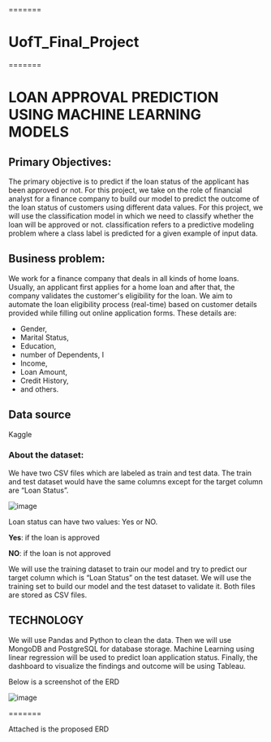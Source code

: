 
=======
# UofT_Final_Project


=======
# LOAN APPROVAL PREDICTION USING MACHINE LEARNING MODELS

## Primary Objectives:

The primary objective is to predict if the loan status of the applicant has been approved or not. For this project, we take on the role of financial analyst for a finance company to build our model to predict the outcome of the loan status of customers using different data values. 
 For this project, we will use the classification model in which we need to classify whether the loan will be approved or not. classification refers to a predictive modeling problem where a class label is predicted for a given example of input data.
 
 ## Business problem:
 
 We work for a finance company that deals in all kinds of home loans. Usually, an applicant first applies for a home loan and after that, the company validates the customer's eligibility for the loan.
We aim to automate the loan eligibility process (real-time) based on customer details provided while filling out online application forms. These details are:

 - Gender, 
- Marital Status,
- Education, 
- number of Dependents, I
- Income, 
- Loan Amount, 
- Credit History,
- and others.

## Data source
Kaggle

### About the dataset:

We have two CSV files which are labeled as train and test data. The train and test dataset would have the same columns except for the target column are “Loan Status”.

![image](https://user-images.githubusercontent.com/99924850/179431647-28e8d08d-f2bf-43a8-98dd-e5714eb08620.png)

Loan status can have two values: Yes or NO.

**Yes**: if the loan is approved

**NO**: if the loan is not approved

We will use the training dataset to train our model and try to predict our target column which is “Loan Status” on the test dataset.
We will use the training set to build our model and the test dataset to validate it. Both files are stored as CSV files.

## TECHNOLOGY
 We will use Pandas and Python to clean the data.
Then we will use MongoDB and PostgreSQL for database storage.
Machine Learning using linear regression will be used to predict loan application status.
Finally, the dashboard to visualize the findings and outcome will be using Tableau.

Below is a screenshot of the ERD

![image](https://user-images.githubusercontent.com/99924850/179431729-97e818f1-4e1b-4726-86ba-2dcf37d18c76.png)










=======

Attached is the proposed ERD


